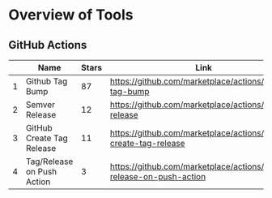 # Overview of Tools

## GitHub Actions

|    | Name | Stars | Link | Related |
| -- | ---- | ----- | ---- | ------- |
|  1 | Github Tag Bump | 87 | https://github.com/marketplace/actions/github-tag-bump | - [Creating A Github Action to Tag Commits](https://itnext.io/creating-a-github-action-to-tag-commits-2722f1560dec) |
| 2 | Semver Release | 12 | https://github.com/marketplace/actions/semver-release | |
| 3 | GitHub Create Tag Release | 11 | https://github.com/marketplace/actions/github-create-tag-release | |
| 4 | Tag/Release on Push Action | 3 | https://github.com/marketplace/actions/tag-release-on-push-action | Nice label-actions [link] (https://github.com/marketplace/actions/tag-release-on-push-action) | 

